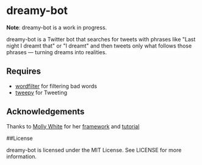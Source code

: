 dreamy-bot
==========

**Note**: dreamy-bot is a work in progress.

dreamy-bot is a Twitter bot that searches for tweets with phrases like "Last night I dreamt that" or "I dreamt" and then tweets only what follows those phrases — turning dreams into realities.

## Requires ##
* [wordfilter](https://github.com/dariusk/wordfilter) for filtering bad words 
* [tweepy](https://github.com/tweepy/tweepy) for Tweeting

## Acknowledgements
Thanks to [Molly White](https://github.com/molly) for her [framework](https://github.com/molly/twitterbot_framework) and [tutorial](http://blog.mollywhite.net/twitter-bots-pt2/)

##License

dreamy-bot is licensed under the MIT License. See LICENSE for more information.